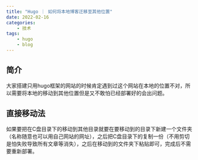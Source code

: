 ```yaml
---
title: "Hugo ｜ 如何将本地博客迁移至其他位置"
date: 2022-02-16
categories:
    - 技术
tags:
    - hugo
    - blog
---
```


## 简介
大家搭建只用hugo框架的网站的时候肯定遇到过这个网站在本地的位置不对，所以需要将本地的移动到其他位置但是又不敢怕已经部署好的会出问题。
## 直接移动法
如果要把在C盘目录下的移动到其他目录就要在要移动到的目录下新建一个文件夹（名称随意也可以用自己网站的网址），之后把C盘目录下的复制一份（不用剪切是怕失败导致所有文章等消失），之后在移动到的文件夹下粘贴即可，完成后不需要重新部署。